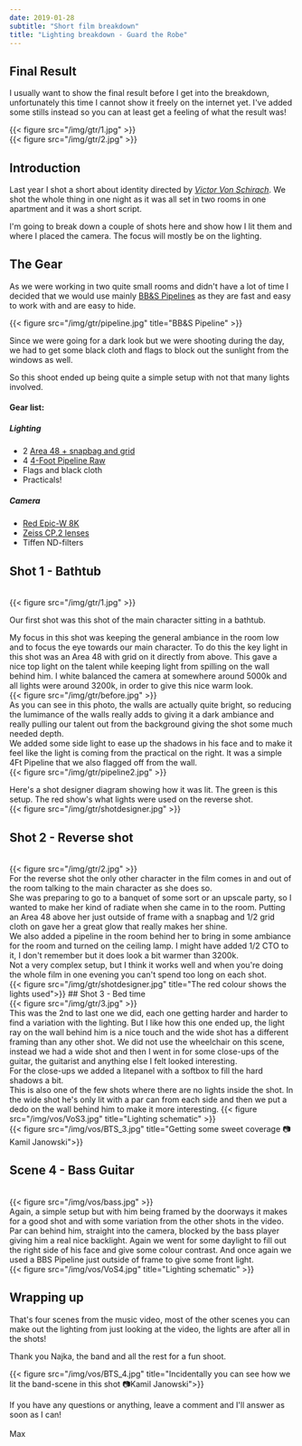 ```yaml
---
date: 2019-01-28
subtitle: "Short film breakdown"
title: "Lighting breakdown - Guard the Robe"
---
```


## Final Result
I usually want to show the final result before I get into the breakdown, unfortunately this time I cannot show it freely on the internet yet. I've added some stills instead so you can at least get a feeling of what the result was!

{{< figure src="/img/gtr/1.jpg" >}}
<br>
{{< figure src="/img/gtr/2.jpg" >}}

## Introduction

Last year I shot a short about identity directed by [_Victor Von Schirach_](https://www.victorvonschirach.com/). We shot the whole thing in one night as it was all set in two rooms in one apartment and it was a short script. 

I'm going to break down a couple of shots here and show how I lit them and where I placed the camera. The focus will mostly be on the lighting. 

## The Gear
As we were working in two quite small rooms and didn't have a lot of time I decided that we would use mainly [BB&S Pipelines](https://bbsrentalsupport.com/collections/pipeline-system) as they are fast and easy to work with and are easy to hide. 

{{< figure src="/img/gtr/pipeline.jpg" title="BB&S Pipeline" >}}

Since we were going for a dark look but we were shooting during the day, we had to get some black cloth and flags to block out the sunlight from the windows as well.

So this shoot ended up being quite a simple setup with not that many lights involved.
<br>

#### Gear list: 

##### Lighting
* 2 [Area 48 + snapbag and grid](https://bbsrentalsupport.com/collections/area-48)
* 4 [4-Foot Pipeline Raw](https://bbsrentalsupport.com/collections/pipeline-system)
* Flags and black cloth
* Practicals!

##### Camera
* [Red Epic-W 8K](http://www.red.com/products/epic-dragon)
* [Zeiss CP.2 lenses](https://www.zeiss.com/camera-lenses/us/cinematography/products/compact-prime-cp2-lenses.html)
* Tiffen ND-filters


## Shot 1 - Bathtub
<br>
{{< figure src="/img/gtr/1.jpg" >}}

Our first shot was this shot of the main character sitting in a bathtub.

My focus in this shot was keeping the general ambiance in the room low and to focus the eye towards our main character. To do this the key light in this shot was an Area 48 with grid on it directly from above. This gave a nice top light on the talent while keeping light from spilling on the wall behind him. I white balanced the camera at somewhere around 5000k and all lights were around 3200k, in order to give this nice warm look.
<br>
{{< figure src="/img/gtr/before.jpg" >}}
<br>
As you can see in this photo, the walls are actually quite bright, so reducing the lumimance of the walls really adds to giving it a dark ambiance and really pulling our talent out from the background giving the shot some much needed depth. 
<br>
We added some side light to ease up the shadows in his face and to make it feel like the light is coming from the practical on the right. It was a simple 4Ft Pipeline that we also flagged off from the wall.
<br>
{{< figure src="/img/gtr/pipeline2.jpg" >}}
<br>

Here's a shot designer diagram showing how it was lit. The green is this setup. The red show's what lights were used on the reverse shot.
<br>
{{< figure src="/img/gtr/shotdesigner.jpg" >}}
<br>

## Shot 2 - Reverse shot
<br>
{{< figure src="/img/gtr/2.jpg" >}}
<br>
For the reverse shot the only other character in the film comes in and out of the room talking to the main character as she does so.
<br>
She was preparing to go to a banquet of some sort or an upscale party, so I wanted to make her kind of radiate when she came in to the room. Putting an Area 48 above her just outside of frame with a snapbag and 1/2 grid cloth on gave her a great glow that really makes her shine. 
<br>
We also added a pipeline in the room behind her to bring in some ambiance for the room and turned on the ceiling lamp. I might have added 1/2 CTO to it, I don't remember but it does look a bit warmer than 3200k.
<br>
Not a very complex setup, but I think it works well and when you're doing the whole film in one evening you can't spend too long on each shot.
<br>
{{< figure src="/img/gtr/shotdesigner.jpg" title="The red colour shows the lights used">}}
## Shot 3 - Bed time
<br>
{{< figure src="/img/gtr/3.jpg" >}}
<br>
This was the 2nd to last one we did, each one getting harder and harder to find a variation with the lighting. But I like how this one ended up, the light ray on the wall behind him is a nice touch and
the wide shot has a different framing than any other shot. We did not use the wheelchair on this scene, instead we had a wide shot and then I went in for some close-ups of the guitar, the guitarist
and anything else I felt looked interesting.
<br>
For the close-ups we added a litepanel with a softbox to fill the hard shadows a bit.
<br>
This is also one of the few shots where there are no lights inside the shot. In the wide shot he's only lit with a par can from each side and then we put a dedo on the wall behind him to make it more interesting. 
{{< figure src="/img/vos/VoS3.jpg" title="Lighting schematic" >}}
<br>
{{< figure src="/img/vos/BTS_3.jpg" title="Getting some sweet coverage 📷Kamil Janowski">}}



## Scene 4 - Bass Guitar
<br>
{{< figure src="/img/vos/bass.jpg" >}}
<br>
Again, a simple setup but with him being framed by the doorways it makes for a good shot and with some
variation from the other shots in the video. Par can behind him, straight into the camera, blocked by the bass player giving him a real nice backlight. Again we went for some daylight to fill out the right side of his face and give some colour contrast. And once again we used a BBS Pipeline just 
outside of frame to give some front light.
<br>
{{< figure src="/img/vos/VoS4.jpg" title="Lighting schematic" >}}

## Wrapping up

That's four scenes from the music video, most of the other scenes you can make out the lighting from just looking at the video, the lights are after all in the shots! 

Thank you Najka, the band and all the rest for a fun shoot.

{{< figure src="/img/vos/BTS_4.jpg" title="Incidentally you can see how we lit the band-scene in this shot 📷Kamil Janowski">}}


If you have any questions or anything, leave a comment and I'll answer as soon as I can!
<br>
<br>
Max